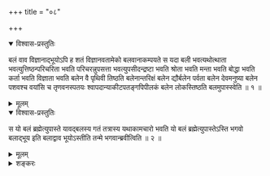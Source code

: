 +++
title = "०८"

+++

<details open><summary>विश्वास-प्रस्तुतिः</summary>

बलं वाव विज्ञानाद्भूयोऽपि ह शतं विज्ञानवतामेको बलवानाकम्पयते स यदा बली
भवत्यथोत्थाता भवत्युत्तिष्ठन्परिचरिता भवति परिचरन्नुपसत्ता
भवत्युपसीदन्द्रष्टा भवति श्रोता भवति मन्ता भवति
बोद्धा भवति कर्ता भवति विज्ञाता भवति बलेन वै पृथिवी तिष्ठति
बलेनान्तरिक्षं बलेन द्यौर्बलेन पर्वता बलेन देवमनुष्या बलेन पशवश्च
वयांसि च तृणवनस्पतयः श्वापदान्याकीटपतङ्गपिपीलकं बलेन लोकस्तिष्ठति
बलमुपास्स्वेति ॥ १ ॥
</details>

<details><summary>मूलम्</summary>

बलं वाव विज्ञानाद्भूयोऽपि ह शतं विज्ञानवतामेको बलवानाकम्पयते स यदा बली
भवत्यथोत्थाता भवत्युत्तिष्ठन्परिचरिता भवति परिचरन्नुपसत्ता
भवत्युपसीदन्द्रष्टा भवति श्रोता भवति मन्ता भवति
बोद्धा भवति कर्ता भवति विज्ञाता भवति बलेन वै पृथिवी तिष्ठति
बलेनान्तरिक्षं बलेन द्यौर्बलेन पर्वता बलेन देवमनुष्या बलेन पशवश्च
वयांसि च तृणवनस्पतयः श्वापदान्याकीटपतङ्गपिपीलकं बलेन लोकस्तिष्ठति
बलमुपास्स्वेति ॥ १ ॥
</details>

<details open><summary>विश्वास-प्रस्तुतिः</summary>

स यो बलं ब्रह्मेत्युपास्ते यावद्बलस्य गतं तत्रास्य यथाकामचारो भवति यो
बलं ब्रह्मेत्युपास्तेऽस्ति भगवो बलाद्भूय इति बलाद्वाव भूयोऽस्तीति
तन्मे भगवान्ब्रवीत्विति ॥ २ ॥
</details>

<details><summary>मूलम्</summary>

स यो बलं ब्रह्मेत्युपास्ते यावद्बलस्य गतं तत्रास्य यथाकामचारो भवति यो
बलं ब्रह्मेत्युपास्तेऽस्ति भगवो बलाद्भूय इति बलाद्वाव भूयोऽस्तीति
तन्मे भगवान्ब्रवीत्विति ॥ २ ॥
</details>

<details><summary>शङ्करः</summary>

बलं वाव विज्ञानाद्भूयः । बलमित्यन्नोपयोगजनितं मनसो विज्ञेये
प्रतिभानसामर्थ्यम् । अनशनादृगादीनि ‘न वै मा
प्रतिभान्ति भो’ (छा. उ. ६ । ७ । २) इति श्रुतेः । शरीरेऽपि
तदेवोत्थानादिसामर्थ्यं यस्माद्विज्ञानवतां शतमप्येकः
प्राणी बलवानाकम्पयते यथा हस्ती मत्तो मनुष्याणां शतं समुदितमपि ।
यस्मादेवमन्नाद्युपयोगनिमित्तं बलम् , तस्मात्स पुरुषः यदा बली बलेन
तद्वान्भवति अथोत्थाता उत्थानस्य कर्ता उत्तिष्ठंश्च गुरूणामाचार्यस्य च
परिचरिता परिचरणस्य शुश्रूषायाः कर्ता भवति परिचरन् उपसत्ता तेषां
समीपगोऽन्तरङ्गः प्रियो भवतीत्यर्थः । उपसीदंश्च सामीप्यं
गच्छन् एकाग्रतया आचार्यस्यान्यस्य च उपदेष्टुः गुरोर्द्रष्टा भवति ।
ततस्तदुक्तस्य श्रोता भवति । तत इदमेभिरुक्तम् एवमुपपद्यत इत्युपपत्तितो
मन्ता भवति ; मन्वानश्च बोद्धा भवति एवमेवेदमिति । तत एवं निश्चित्य
तदुक्तार्थस्य कर्ता अनुष्ठाता भवति विज्ञाता अनुष्ठानफलस्यानुभविता
भवतीत्यर्थः । किञ्च बलस्य माहात्म्यम् — बलेन वै पृथिवी
तिष्ठतीत्यादि ऋज्वर्थम् ॥

इति अष्टमखण्डभाष्यम् ॥
</details>

